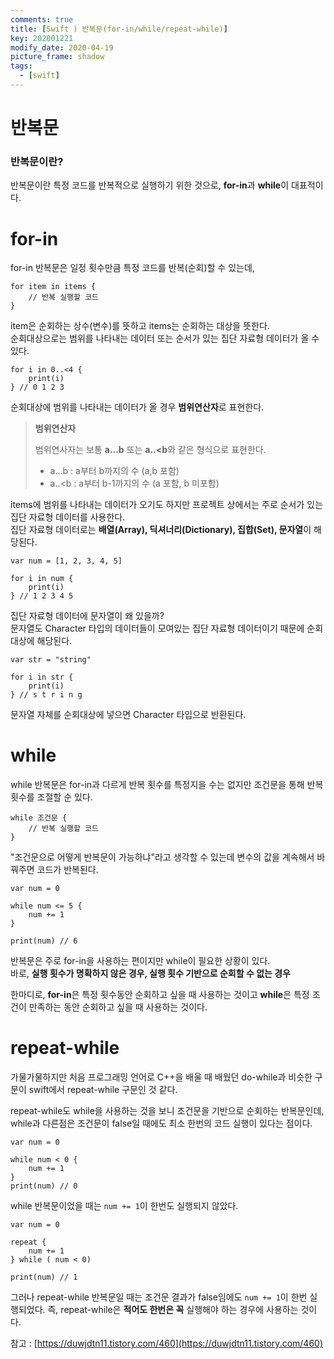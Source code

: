 ```yaml
---
comments: true
title: [Swift ) 반복문(for-in/while/repeat-while)]
key: 202001221
modify_date: 2020-04-19
picture_frame: shadow
tags:
  - [swift]
---
```

 
# 반복문

### 반복문이란?
 
반복문이란 특정 코드를 반복적으로 실행하기 위한 것으로, **for-in**과 **while**이 대표적이다.
 
# for-in
 
for-in 반복문은 일정 횟수만큼 특정 코드를 반복(순회)할 수 있는데,
```
for item in items {
    // 반복 실행할 코드
}
```
item은 순회하는 상수(변수)를 뜻하고 items는 순회하는 대상을 뜻한다.   
순회대상으로는 범위를 나타내는 데이터 또는 순서가 있는 집단 자료형 데이터가 올 수 있다.
```
for i in 0..<4 {
    print(i)
} // 0 1 2 3
```
순회대상에 범위를 나타내는 데이터가 올 경우 **범위연산자**로 표현한다.
 
> **범위연산자**
> 
> 범위연사자는 보통 **a...b** 또는 **a..<b**와 같은 형식으로 표현한다.   
> - a...b : a부터 b까지의 수 (a,b 포함)   
> - a..<b : a부터 b-1까지의 수 (a 포함, b 미포함)
 
 
items에 범위를 나타내는 데이터가 오기도 하지만 프로젝트 상에서는 주로 순서가 있는 집단 자료형 데이터를 사용한다.   
집단 자료형 데이터로는 **배열(Array), 딕셔너리(Dictionary), 집합(Set), 문자열**이 해당된다.
```
var num = [1, 2, 3, 4, 5]
 
for i in num {
    print(i)
} // 1 2 3 4 5
```
집단 자료형 데이터에 문자열이 왜 있을까?   
문자열도 Character 타입의 데이터들이 모여있는 집단 자료형 데이터이기 때문에 순회대상에 해당된다.
```
var str = "string"
 
for i in str {
    print(i)
} // s t r i n g
```
문자열 자체를 순회대상에 넣으면 Character 타입으로 반환된다.
 
# while
 
while 반복문은 for-in과 다르게 반복 횟수를 특정지을 수는 없지만 조건문을 통해 반복 횟수를 조절할 순 있다.
```
while 조건문 {
    // 반복 실행할 코드
}
```
"조건문으로 어떻게 반복문이 가능하냐"라고 생각할 수 있는데 변수의 값을 계속해서 바꿔주면 코드가 반복된다.
```
var num = 0
 
while num <= 5 {
    num += 1
}
 
print(num) // 6
```
반복문은 주로 for-in을 사용하는 편이지만 while이 필요한 상황이 있다.   
바로, **실행 횟수가 명확하지 않은 경우, 실행 횟수 기반으로 순회할 수 없는 경우**   
 
한마디로, **for-in**은 특정 횟수동안 순회하고 싶을 때 사용하는 것이고 **while**은 특정 조건이 만족하는 동안 순회하고 싶을 때 사용하는 것이다.
 
# repeat-while
 
가물가물하지만 처음 프로그래밍 언어로 C++을 배울 때 배웠던 do-while과 비슷한 구문이 swift에서 repeat-while 구문인 것 같다.   
 
repeat-while도 while을 사용하는 것을 보니 조건문을 기반으로 순회하는 반복문인데, while과 다른점은 조건문이 false일 때에도 최소 한번의 코드 실행이 있다는 점이다.
```
var num = 0
 
while num < 0 {
    num += 1
}
print(num) // 0
```
while 반복문이었을 때는 `num += 1`이 한번도 실행되지 않았다.
```
var num = 0

repeat {
    num += 1
} while ( num < 0)

print(num) // 1
```
그러나 repeat-while 반복문일 때는 조건문 결과가 false임에도 `num += 1`이 한번 실행되었다.
즉, repeat-while은 **적어도 한번은 꼭** 실행해야 하는 경우에 사용하는 것이다.
 
참고 : [https://duwjdtn11.tistory.com/460](https://duwjdtn11.tistory.com/460)

